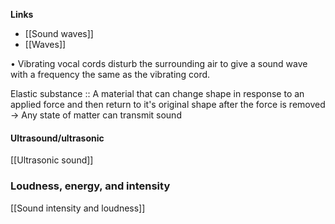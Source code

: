 **Links**
- [[Sound waves]] 
- [[Waves]] 

• Vibrating vocal cords disturb the surrounding air to give a
sound wave with a frequency the same as the vibrating cord.


Elastic substance :: A material that can change shape in response to an applied force and then return to it's original shape after the force is removed
-> Any state of matter can transmit sound




#### Ultrasound/ultrasonic
[[Ultrasonic sound]] 

### Loudness, energy, and intensity
[[Sound intensity and loudness]] 


